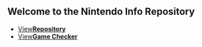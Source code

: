 ## Welcome to the Nintendo Info Repository
<twobutton>
<ul>
            <li><a href="./repository/">View<strong>Repository</strong></a></li>
			<li><a href="./gamechecker/">View<strong>Game Checker</strong></a></li>
          </ul>
</twobutton>
